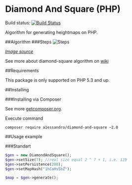 # Diamond And Square (PHP)

Build status: [![Build Status](https://travis-ci.org/A1essandro/Diamond-And-Square.svg)](https://travis-ci.org/A1essandro/Diamond-And-Square)

Algorithm for generating heightmaps on PHP.

##Algorithm
###Steps
![Steps](http://www.cs.middlebury.edu/~candrews/classes/cs461/programs/images/program6_diamond_square.png)

_[Image source](http://www.cs.middlebury.edu/~candrews/classes/cs461/programs/program6.html)_

See more about diamond-square algorithm on [wiki](https://en.wikipedia.org/wiki/Diamond-square_algorithm)


##Requirements

This package is only supported on PHP 5.3 and up.


##Installing

###Installing via Composer

See more [getcomposer.org](http://getcomposer.org).

Execute command 
```
composer require a1essandro/diamond-and-square ~2.0
```

 
##Usage example

###Standart

```php
$gen = new DiamondAndSquare();
$gen->setSize(7); //real size equal 2 ^ 7 + 1, i.e. 129
$gen->setPersistence(200);
$gen->setMapHash("1hCaHs5hZ");

$map = $gen->generate();
```
